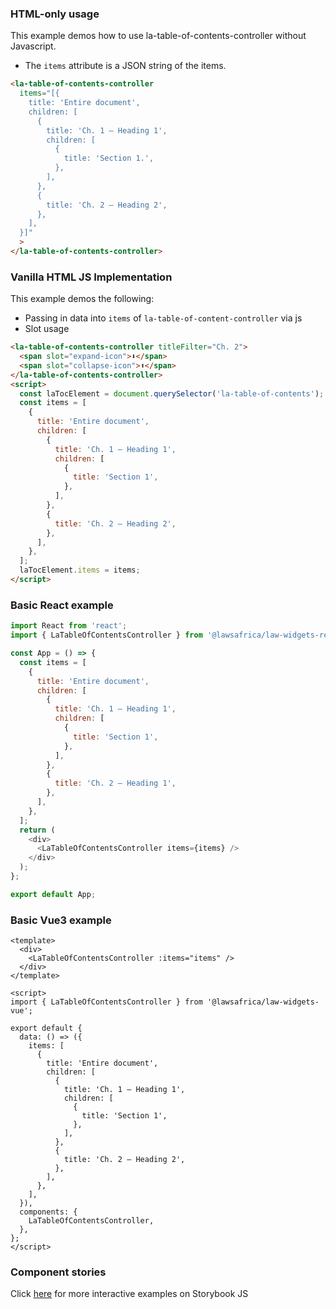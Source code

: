 ### HTML-only usage

This example demos how to use la-table-of-contents-controller without Javascript.

- The `items` attribute is a JSON string of the items.

```html
<la-table-of-contents-controller
  items="[{
    title: 'Entire document',
    children: [
      {
        title: 'Ch. 1 – Heading 1',
        children: [
          {
            title: 'Section 1.',
          },
        ],
      },
      {
        title: 'Ch. 2 – Heading 2',
      },
    ],
  }]"
  >
</la-table-of-contents-controller>
```

### Vanilla HTML JS Implementation

This example demos the following:

- Passing in data into `items` of `la-table-of-content-controller` via js
- Slot usage

```html
<la-table-of-contents-controller titleFilter="Ch. 2">
  <span slot="expand-icon">⬇️</span>
  <span slot="collapse-icon">⬆️</span>
</la-table-of-contents-controller>
<script>
  const laTocElement = document.querySelector('la-table-of-contents');
  const items = [
    {
      title: 'Entire document',
      children: [
        {
          title: 'Ch. 1 – Heading 1',
          children: [
            {
              title: 'Section 1',
            },
          ],
        },
        {
          title: 'Ch. 2 – Heading 2',
        },
      ],
    },
  ];
  laTocElement.items = items;
</script>
```

### Basic React example

```js
import React from 'react';
import { LaTableOfContentsController } from '@lawsafrica/law-widgets-react';

const App = () => {
  const items = [
    {
      title: 'Entire document',
      children: [
        {
          title: 'Ch. 1 – Heading 1',
          children: [
            {
              title: 'Section 1',
            },
          ],
        },
        {
          title: 'Ch. 2 – Heading 1',
        },
      ],
    },
  ];
  return (
    <div>
      <LaTableOfContentsController items={items} />
    </div>
  );
};

export default App;
```

### Basic Vue3 example

```vue
<template>
  <div>
    <LaTableOfContentsController :items="items" />
  </div>
</template>

<script>
import { LaTableOfContentsController } from '@lawsafrica/law-widgets-vue';

export default {
  data: () => ({
    items: [
      {
        title: 'Entire document',
        children: [
          {
            title: 'Ch. 1 – Heading 1',
            children: [
              {
                title: 'Section 1',
              },
            ],
          },
          {
            title: 'Ch. 2 – Heading 2',
          },
        ],
      },
    ],
  }),
  components: {
    LaTableOfContentsController,
  },
};
</script>
```

### Component stories

Click [here](https://laws.africa/la-web-components/?path=/docs/library-la-table-of-contents-controller--basic-usage) for more interactive examples on Storybook JS

